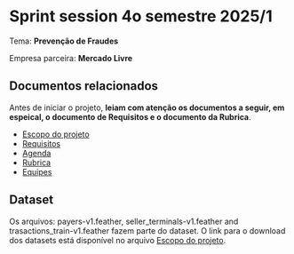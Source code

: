 # Sprint session 4o semestre 2025/1

Tema: **Prevenção de Fraudes**

Empresa parceira: **Mercado Livre**

## Documentos relacionados

Antes de iniciar o projeto, **leiam com atenção os documentos a seguir, em espeical, o documento de Requisitos e o documento da Rubrica**. 

* [Escopo do projeto](escopo.md)
* [Requisitos](requisitos.md)
* [Agenda](agenda.md)
* [Rubrica](rubrica.md)
* [Equipes](./img/equipes.png)

## Dataset

Os arquivos: payers-v1.feather, seller_terminals-v1.feather and trasactions_train-v1.feather fazem parte do dataset. O link para o download dos datasets está disponível no arquivo [Escopo do projeto](escopo.md).

